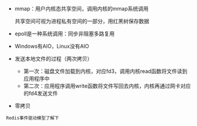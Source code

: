 - mmap：用户内核态共享空间，调用内核的mmap系统调用

  共享空间可视为进程私有空间的一部分，用红黑树保存数据

- epoll是一种系统调用：同步非阻塞多路复用
- Windows有AIO，Linux没有AIO
- 发送本地文件的过程（两次拷贝）
  - 第一次：磁盘文件加载到内核，对应fd3，调用内核read函数将文件读到应用程序中
  - 第二次：应用程序调用write函数将文件写回去内核，内核再通过网卡对应的fd4发送文件

- 零拷贝

`Redis事件驱动模型了解下`



